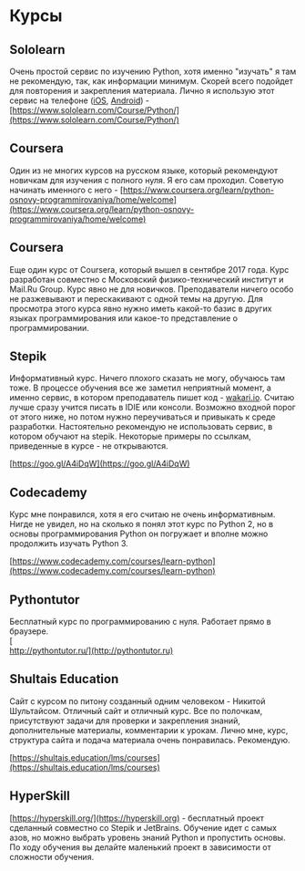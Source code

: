 # Курсы

## **Sololearn**

Очень простой сервис по изучению Python, хотя именно "изучать" я там не рекомендую, так, как информации минимум. Скорей всего подойдет для повторения и закрепления материала. Лично я использую этот сервис на телефоне ([iOS](https://itunes.apple.com/us/app/id953972812), [Android](https://play.google.com/store/apps/details?id=com.sololearn)) - [https://www.sololearn.com/Course/Python/](https://www.sololearn.com/Course/Python/)

## **Coursera**

Один из не многих курсов на русском языке, который рекомендуют новичкам для изучения с полного нуля. Я его сам проходил. Советую начинать именного с него - [https://www.coursera.org/learn/python-osnovy-programmirovaniya/home/welcome](https://www.coursera.org/learn/python-osnovy-programmirovaniya/home/welcome)

## **Coursera**

Еще один курс от Coursera, который вышел в сентябре 2017 года. Курс разработан совместно с Московский физико-технический институт и Mail.Ru Group. Курс явно не для новичков. Преподаватели ничего особо не разжевывают и перескакивают с одной темы на другую. Для просмотра этого курса явно нужно иметь какой-то базис в других языках программирования или какое-то представление о программировании.

## **Stepik**

Информативный курс. Ничего плохого сказать не могу, обучаюсь там тоже. В процессе обучения все же заметил неприятный момент, а именно сервис, в котором преподаватель пишет код - [wakari.io](https://github.com/a1exdi/pythonbookmanual/tree/0088f20eec5c14a2fdcfea2b9308c86b95c69021/wakari.io). Считаю лучше сразу учится писать в IDIE или конcоли. Возможно входной порог от этого ниже, но потом нужно переучиваться и привыкать к среде разработки. Настоятельно рекомендую не использовать сервис, в котором обучают на stepik. Некоторые примеры по ссылкам, приведенные в курсе - не открываются.

[https://goo.gl/A4iDqW](https://goo.gl/A4iDqW)

## **Сodecademy**

Курс мне понравился, хотя я его считаю не очень информативным. Нигде не увидел, но на сколько я понял этот курс по Python 2, но в основы программирования Python он погружает и вполне можно продолжить изучать Python 3.

[https://www.codecademy.com/courses/learn-python](https://www.codecademy.com/courses/learn-python)

## Pythontutor

Бесплатный курс по программированию с нуля. Работает прямо в браузере.\
[\
http://pythontutor.ru/](http://pythontutor.ru)

## Shultais Education

Сайт с курсом по питону созданный одним человеком - Никитой Шультайсом. Отличный сайт и отличный курс. Все по полочкам, присутствуют задачи для проверки и закрепления знаний, дополнительные материалы, комментарии к урокам. Лично мне, курс, структура сайта и подача материала очень понравилась. Рекомендую.

[https://shultais.education/lms/courses](https://shultais.education/lms/courses)

## HyperSkill

[https://hyperskill.org/](https://hyperskill.org) - бесплатный проект сделанный совместно со Stepik и JetBrains. Обучение идет с самых азов, но можно выбрать уровень знаний Python и пропустить основы. По ходу обучения вы делайте маленький проект в зависимости от сложности обучения. 
